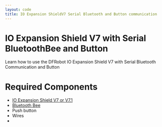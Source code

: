 ```yaml
---
layout: code
title: IO Expansion ShieldV7 Serial Bluetooth and Button communication
---
```


# IO Expansion Shield V7 with Serial BluetoothBee and Button
Learn how to use the DFRobot IO Expansion Shield V7 with Serial Bluetooth Communication and Button

# Required Components
* [IO Expansion Shield V7 or V7.1](http://www.dfrobot.com/index.php?route=product/product&product_id=1009#.Ui0468Ywceo)
* [Bluetooth Bee](http://www.dfrobot.com/index.php?route=product/product&product_id=193&search=bluetooth+bee&description=true)
* Push button
* Wires
* 


